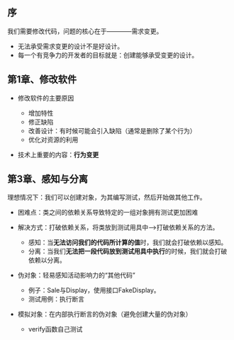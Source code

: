 
## 序
我们需要修改代码，问题的核心在于————需求变更。
- 无法承受需求变更的设计不是好设计。
- 每一个有竞争力的开发者的目标就是：创建能够承受变更的设计。

## 第1章、修改软件
- 修改软件的主要原因
  - 增加特性
  - 修正缺陷
  - 改善设计：有时候可能会引入缺陷（通常是删除了某个行为）
  - 优化对资源的利用

- 技术上重要的内容：**行为变更**


## 第3章、感知与分离

理想情况下：我们可以创建对象，为其编写测试，然后开始做其他工作。
- 困难点：类之间的依赖关系导致特定的一组对象拥有测试更加困难
- 解决方式：打破依赖关系，将类放到测试用具中-->打破依赖关系的方法。
  - 感知：当**无法访问我们的代码所计算的值**时，我们就会打破依赖以感知。
  - 分离：当我们**无法把一段代码放到测试用具中执行**的时候，我们就会打破依赖以分离。

- 伪对象：轻易感知活动影响力的“其他代码”
  - 例子：Sale与Display，使用接口FakeDisplay。
  - 测试用例：执行断言
- 模拟对象：在内部执行断言的伪对象（避免创建大量的伪对象）
  - verify函数自己测试

